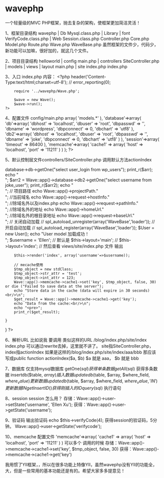 wavephp
=======

一个轻量级的MVC PHP框架，抛去复杂的架构，使框架更加简洁灵活！


1、框架目录结构
wavephp
    | Db
        Mysql.class.php
    | Library
        | font
        VerifyCode.class.php
    | Web
        Session.class.php
    Controller.php
    Core.php
    Model.php
    Route.php
    Wave.php
    WaveBase.php
虽然框架的文件少，代码少，新功能可以加嘛，很好加的，就这几个文件。

2、项目目录结构
helloworld
    | config
        main.php
    | controllers
        SiteController.php
    | models
    | views
        | layout
            main.php
        | site
            index.php
    index.php

3、入口 index.php
内容：
    <?php
        header('Content-Type:text/html;charset=utf-8');
        // error_reporting(0);

        require '../wavephp/Wave.php';

        $wave = new Wave();
        $wave->run();
    ?>

4、配置文件
    config/main.php
    <?php
        $config = array(
            'import'=>array(
                'models.*'
            ),
            'database'=>array(
                'db'=>array(
                    'dbhost'        => 'localhost',
                    'dbuser'        => 'root',
                    'dbpasswd'      => '',
                    'dbname'        => 'wordpress',
                    'dbpconnect'    => 0,
                    'dbchart'       => 'utf8'
                ),
                'db2'=>array(
                    'dbhost'        => 'localhost',
                    'dbuser'        => 'root',
                    'dbpasswd'      => '',
                    'dbname'        => 'joke',
                    'dbpconnect'    => 0,
                    'dbchart'       => 'utf8'
                )
            ),
            'session'=>array(
                'timeout'           => 86400
            ),
            'memcache'=>array(
                'cache1' => array(
                    'host'              => 'localhost',
                    'port'              => '11211'
                )
            )
        );
    ?>

5、默认控制层文件controllers/SiteController.php
调用默认方法actionIndex
<?php
/**
 * 网站默认入口控制层
 */
class SiteController extends Controller
{
       
    public function __construct()
    {
        parent::__construct();
    }

    /**
     * 默认函数
     */
    public function actionIndex()
    {
        //数据库使用，抱歉，框架仅支持连接mysql数据库，请翻看框架里的Db/Mysql.class.php
        $arr = Wave::app()->database->db->getOne("select user_login from wp_users");
        print_r($arr);
        echo "<br>";

        $arr2 = Wave::app()->database->db2->getOne("select username from joke_user");
        print_r($arr2);
        echo "<br>";

        // 项目路径
        echo Wave::app()->projectPath."<br>";
        //当前域名
        echo Wave::app()->request->hostInfo."<br>";
        //除域名外以及index.php
        echo Wave::app()->request->pathInfo."<br>";
        //除域名外的地址
        echo Wave::app()->homeUrl."<br>";
        //除域名外的根目录地址
        echo Wave::app()->request->baseUrl."<br>";

        // 关闭自动加载
        // spl_autoload_unregister(array('WaveBase','loader'));
        // 开启自动加载
        // spl_autoload_register(array('WaveBase','loader'));

        $User = new User();

        echo "User model 加载成功！<br>";

        $username = 'Ellen';

        // 默认是 $this->layout='main';
        // $this->layout='index';
        // 然后查看 views/site/index.php 文件 输出 <?=$username?>
        $this->render('index', array('username'=>$username));

        // mecache使用
        $tmp_object = new stdClass;
        $tmp_object->str_attr = 'test';
        $tmp_object->int_attr = 123;
        Wave::app()->memcache->cache1->set('key', $tmp_object, false, 30) or die ("Failed to save data at the server");
        echo "Store data in the cache (data will expire in 30 seconds)<br/>\n";
        $get_result = Wave::app()->memcache->cache1->get('key');
        echo "Data from the cache:<br/>\n";
        echo "<pre>";
        print_r($get_result);

    }
}
?>

6、解析URL 比如说我 要调用 类似这样的URL /blog/index.php/site/index
index.php 可以通过rewrite去掉，这里就不讲了。
site指SiteController.php，index指actionIndex
如果是这样的/blog/index.php/site/index/aaa/bbb 那应该写成public function actionIndex($a, $b)
$a 就是 aaa， $b 就是 bbb

7、数据库 仅支持mysql数据库
    getOne($sql)    获得单条数据
    getAll($sql)    获得多条数据
    insertdb($table, $array)    插入数据
    updatedb($table, $array, $where_field, $where_value)    更新数据
    updatedb($table, $array, $where_field, $where_value, 'IN')  更新数据 IN
    getInsertID()   获得刚插入的ID
    query($sql)     执行语句

8、session
session 怎么用？
存储：Wave::app()->user->setState('username', 'Ellen Xu');
获得：Wave::app()->user->getState('username');

9、验证码
输出验证码 echo $this->verifyCode(4);
获得session的验证码，5分钟。 Wave::app()->user->getState('verifycode');

10、memcache
配置文件    'memcache'=>array(
                'cache1' => array(
                    'host'              => 'localhost',
                    'port'              => '11211'
                )
            )
可以多个
调用的时候 
存储：Wave::app()->memcache->cache1->set('key', $tmp_object, false, 30)
获得：Wave::app()->memcache->cache1->get('key')




我用惯了YII框架，，所以在很多功能上特像YII，虽然wavephp没有YII的功能全，大，但是一些常用的基本功能还是有的。希望大家多多提意见！